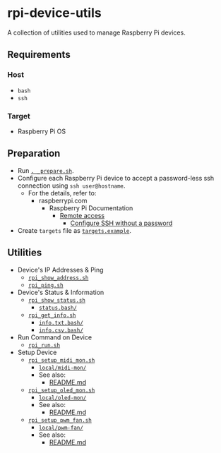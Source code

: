 # rpi-device-utils

A collection of utilities used to manage Raspberry Pi devices.

## Requirements

### Host

- `bash`
- `ssh`

### Target

- Raspberry Pi OS

## Preparation

- Run [`. _prepare.sh`](<_prepare.sh>).
- Configure each Raspberry Pi device to accept a password-less ssh connection using `ssh user@hostname`.
  - For the details, refer to:
    - raspberrypi.com
      - Raspberry Pi Documentation
        - [Remote access](<https://www.raspberrypi.com/documentation/computers/remote-access.html>)
          - [Configure SSH without a password](<https://www.raspberrypi.com/documentation/computers/remote-access.html#configure-ssh-without-a-password>)
- Create `targets` file as [`targets.example`](<targets.example>).

## Utilities

- Device's IP Addresses & Ping
  - [`rpi_show_address.sh`](<rpi_show_address.sh>)
  - [`rpi_ping.sh`](<rpi_ping.sh>)
- Device's Status & Information
  - [`rpi_show_status.sh`](<rpi_show_status.sh>)
    - <a href="status.bash">`status.bash/`</a>
  - [`rpi_get_info.sh`](<rpi_get_info.sh>)
    - <a href="info.txt.bash">`info.txt.bash/`</a>
    - <a href="info.csv.bash">`info.csv.bash/`</a>
- Run Command on Device
  - [`rpi_run.sh`](<rpi_run.sh>)
- Setup Device
  - [`rpi_setup_midi_mon.sh`](<rpi_setup_midi_mon.sh>)
    - <a href="local/midi-mon">`local/midi-mon/`</a>
    - See also:
      - [README.md](<local/midi-mon/README.md>)
  - [`rpi_setup_oled_mon.sh`](<rpi_setup_oled_mon.sh>)
    - <a href="local/oled-mon">`local/oled-mon/`</a>
    - See also:
      - [README.md](<local/oled-mon/README.md>)
  - [`rpi_setup_pwm_fan.sh`](<rpi_setup_pwm_fan.sh>)
    - <a href="local/pwm-fan">`local/pwm-fan/`</a>
    - See also:
      - [README.md](<local/pwm-fan/README.md>)
